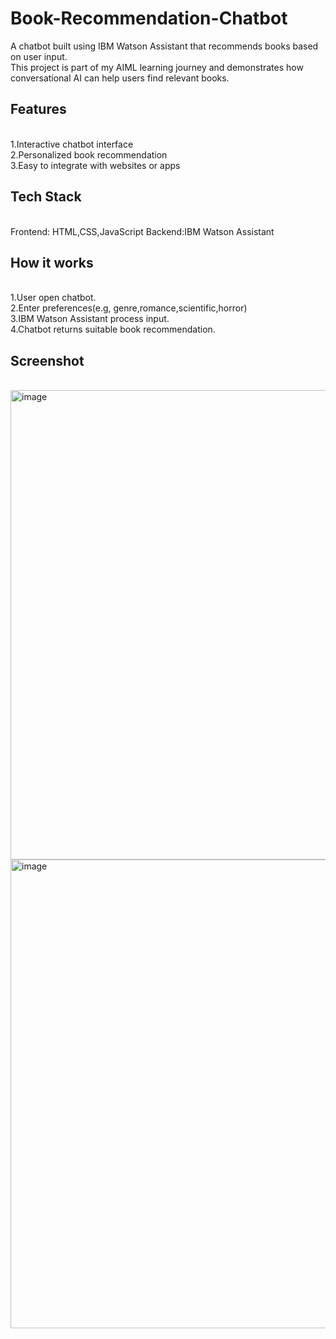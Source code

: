 # Book-Recommendation-Chatbot
A chatbot built using IBM Watson Assistant that recommends books based on user input.
<br>
This project is part of my AIML learning journey and demonstrates how conversational AI can help users find relevant books.
<br>
<h2>Features</h2>
<br>
1.Interactive chatbot interface
<br>
2.Personalized book recommendation
<br>
3.Easy to integrate with websites or apps
<br>
<h2>Tech Stack</h2>
<br>
Frontend: HTML,CSS,JavaScript
Backend:IBM Watson Assistant
<br>
<h2>How it works</h2>
<br>
1.User open chatbot.
<br>
2.Enter preferences(e.g, genre,romance,scientific,horror)
<br>
3.IBM Watson Assistant process input.
<br>
4.Chatbot returns suitable book recommendation.
<br>
<h2>Screenshot</h2>
<br>
<img width="1395" height="751" alt="image" src="https://github.com/user-attachments/assets/f91d3c19-c16e-4fe9-9769-0b98cfbd404c" />
<br>
<img width="1303" height="750" alt="image" src="https://github.com/user-attachments/assets/fb83d5b7-bf74-4106-ad6c-ebb1c4ee997a" />


